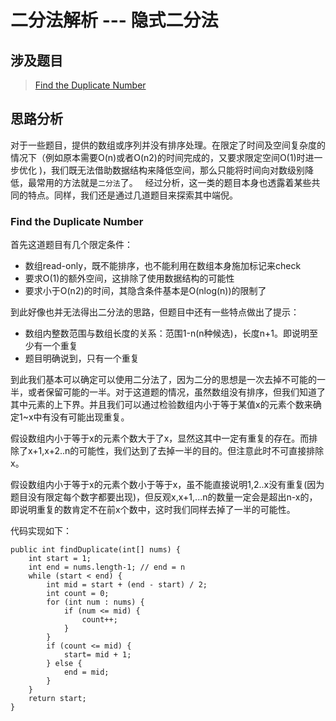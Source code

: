 # 二分法解析 --- 隐式二分法

## 涉及题目
> [Find the Duplicate Number](https://leetcode.com/problems/find-the-duplicate-number/#/description)  
> []()  

## 思路分析
对于一些题目，提供的数组或序列并没有排序处理。在限定了时间及空间复杂度的情况下（例如原本需要O(n)或者O(n2)的时间完成的，又要求限定空间O(1)时进一步优化 )，我们既无法借助数据结构来降低空间，那么只能将时间向对数级别降低，最常用的方法就是`二分法`了。  
经过分析，这一类的题目本身也透露着某些共同的特点。同样，我们还是通过几道题目来探索其中端倪。

### Find the Duplicate Number
首先这道题目有几个限定条件：
 + 数组read-only，既不能排序，也不能利用在数组本身施加标记来check
 + 要求O(1)的额外空间，这排除了使用数据结构的可能性
 + 要求小于O(n2)的时间，其隐含条件基本是O(nlog(n))的限制了
 
到此好像也并无法得出二分法的思路，但题目中还有一些特点做出了提示：
 + 数组内整数范围与数组长度的关系：范围1-n(n种候选)，长度n+1。即说明至少有一个重复
 + 题目明确说到，只有一个重复

到此我们基本可以确定可以使用二分法了，因为二分的思想是一次去掉不可能的一半，或者保留可能的一半。对于这道题的情况，虽然数组没有排序，但我们知道了其中元素的上下界。并且我们可以通过检验数组内小于等于某值x的元素个数来确定1~x中有没有可能出现重复。

假设数组内小于等于x的元素个数大于了x，显然这其中一定有重复的存在。而排除了x+1,x+2..n的可能性，我们达到了去掉一半的目的。但注意此时不可直接排除x。

假设数组内小于等于x的元素个数小于等于x，虽不能直接说明1,2..x没有重复(因为题目没有限定每个数字都要出现)，但反观x,x+1,...n的数量一定会是超出n-x的，即说明重复的数肯定不在前x个数中，这时我们同样去掉了一半的可能性。

代码实现如下：

    public int findDuplicate(int[] nums) {
        int start = 1;
        int end = nums.length-1; // end = n
        while (start < end) {
            int mid = start + (end - start) / 2;
            int count = 0;
            for (int num : nums) {
                if (num <= mid) {
                    count++;
                }
            }
            if (count <= mid) {
                start= mid + 1;
            } else {
                end = mid;
            }
        }
        return start;
    }



